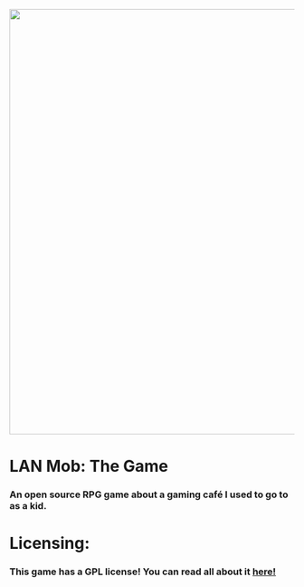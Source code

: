 <p align="center">
    <img src="https://cdn.discordapp.com/attachments/1054716933959843853/1054720710200787064/boot_splash.png" width="750"/></a>
    <h1>LAN Mob: The Game</h1>
</p>

### An open source RPG game about a gaming café I used to go to as a kid. 

<p>
  <h1>
  Licensing:
  </h1>
</p>

  ### This game has a GPL license! You can read all about it [here!](https://www.gnu.org/licenses/gpl-3.0.en.html)
